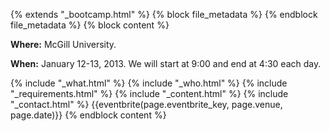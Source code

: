 {% extends "_bootcamp.html" %} {% block file_metadata %}  {% endblock
file_metadata %} {% block content %}

**Where:** McGill University.

**When:** January 12-13, 2013. We will start at 9:00 and end at 4:30 each day.

{% include "_what.html" %} {% include "_who.html" %} {% include
"_requirements.html" %} {% include "_content.html" %} {% include
"_contact.html" %} {{eventbrite(page.eventbrite_key, page.venue, page.date)}}
{% endblock content %}

